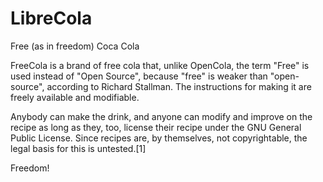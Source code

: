 LibreCola
=========

Free (as in freedom) Coca Cola

FreeCola is a brand of free cola that, unlike OpenCola, the term "Free" is used instead of "Open Source", because "free" is weaker than "open-source", according to Richard Stallman. The instructions for making it are freely available and modifiable.

Anybody can make the drink, and anyone can modify and improve on the recipe as long as they,
too, license their recipe under the GNU General Public License. Since recipes are, by themselves, not copyrightable,
the legal basis for this is untested.[1]

Freedom!